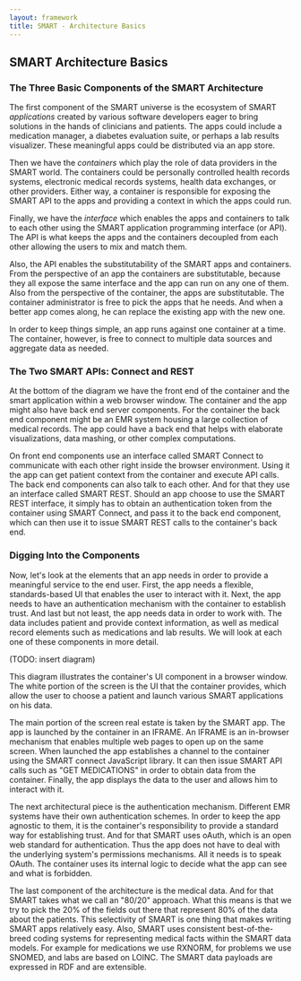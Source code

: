 ```yaml
---
layout: framework
title: SMART - Architecture Basics
---
```


## SMART Architecture Basics

### The Three Basic Components of the SMART Architecture

The first component of the SMART universe is the ecosystem of SMART
_applications_ created by various software developers eager to bring solutions
in the hands of clinicians and patients. The apps could include a medication
manager, a diabetes evaluation suite, or perhaps a lab results visualizer.
These meaningful apps could be distributed via an app store.

Then we have the _containers_ which play the role of data providers in the
SMART world. The containers could be personally controlled health records
systems, electronic medical records systems, health data exchanges, or other
providers. Either way, a container is responsible for exposing the SMART API to
the apps and providing a context in which the apps could run.

Finally, we have the _interface_ which enables the apps and containers to talk
to each other using the SMART application programming interface (or API). The
API is what keeps the apps and the containers decoupled from each other
allowing the users to mix and match them.

Also, the API enables the substitutability of the SMART apps and containers.
From the perspective of an app the containers are substitutable, because they
all expose the same interface and the app can run on any one of them. Also from
the perspective of the container, the apps are substitutable. The container
administrator is free to pick the apps that he needs. And when a better app
comes along, he can replace the existing app with the new one.

In order to keep things simple, an app runs against one container at a time.
The container, however, is free to connect to multiple data sources and
aggregate data as needed.


### The Two SMART APIs: Connect and REST

At the bottom of the diagram we have the front end of the container and the
smart application within a web browser window. The container and the app might
also have back end server components. For the container the back end component
might be an EMR system housing a large collection of medical records. The app
could have a back end that helps with elaborate visualizations, data mashing,
or other complex computations.

On front end components use an interface called SMART Connect to communicate
with each other right inside the browser environment. Using it the app can get
patient context from the container and execute API calls. The back end
components can also talk to each other. And for that they use an interface
called SMART REST.  Should an app choose to use the SMART REST interface, it
simply has to obtain an authentication token from the container using SMART
Connect, and pass it to the back end component, which can then use it to issue
SMART REST calls to the container's back end.


### Digging Into the Components

Now, let's look at the elements that an app needs in order to provide a
meaningful service to the end user. First, the app needs a flexible,
standards-based UI that enables the user to interact with it. Next, the app
needs to have an authentication mechanism with the container to establish
trust. And last but not least, the app needs data in order to work with. The
data includes patient and provide context information, as well as medical
record elements such as medications and lab results. We will look at each one
of these components in more detail.

(TODO: insert diagram)

This diagram illustrates the container's UI component in a browser window. The
white portion of the screen is the UI that the container provides, which allow
the user to choose a patient and launch various SMART applications on his data.

The main portion of the screen real estate is taken by the SMART app. The app
is launched by the container in an IFRAME. An IFRAME is an in-browser mechanism
that enables multiple web pages to open up on the same screen. When launched
the app establishes a channel to the container using the SMART connect
JavaScript library. It can then issue SMART API calls such as "GET MEDICATIONS"
in order to obtain data from the container. Finally, the app displays the data
to the user and allows him to interact with it.

The next architectural piece is the authentication mechanism. Different EMR
systems have their own authentication schemes. In order to keep the app
agnostic to them, it is the container's responsibility to provide a standard
way for establishing trust. And for that SMART uses oAuth, which is an open web
standard for authentication. Thus the app does not have to deal with the
underlying system's permissions mechanisms. All it needs is to speak OAuth. The
container uses its internal logic to decide what the app can see and what is
forbidden.

The last component of the architecture is the medical data. And for that SMART
takes what we call an "80/20" approach. What this means is that we try to pick
the 20% of the fields out there that represent 80% of the data about the
patients. This selectivity of SMART is one thing that makes writing SMART apps
relatively easy. Also, SMART uses consistent best-of-the-breed coding systems
for representing medical facts within the SMART data models. For example for
medications we use RXNORM, for problems we use SNOMED, and labs are based on
LOINC. The SMART data payloads are expressed in RDF and are extensible.
